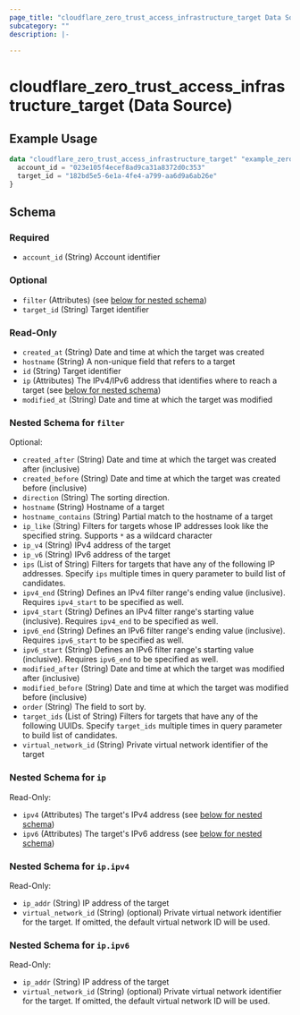 ```yaml
---
page_title: "cloudflare_zero_trust_access_infrastructure_target Data Source - Cloudflare"
subcategory: ""
description: |-
  
---
```


# cloudflare_zero_trust_access_infrastructure_target (Data Source)



## Example Usage

```terraform
data "cloudflare_zero_trust_access_infrastructure_target" "example_zero_trust_access_infrastructure_target" {
  account_id = "023e105f4ecef8ad9ca31a8372d0c353"
  target_id = "182bd5e5-6e1a-4fe4-a799-aa6d9a6ab26e"
}
```

<!-- schema generated by tfplugindocs -->
## Schema

### Required

- `account_id` (String) Account identifier

### Optional

- `filter` (Attributes) (see [below for nested schema](#nestedatt--filter))
- `target_id` (String) Target identifier

### Read-Only

- `created_at` (String) Date and time at which the target was created
- `hostname` (String) A non-unique field that refers to a target
- `id` (String) Target identifier
- `ip` (Attributes) The IPv4/IPv6 address that identifies where to reach a target (see [below for nested schema](#nestedatt--ip))
- `modified_at` (String) Date and time at which the target was modified

<a id="nestedatt--filter"></a>
### Nested Schema for `filter`

Optional:

- `created_after` (String) Date and time at which the target was created after (inclusive)
- `created_before` (String) Date and time at which the target was created before (inclusive)
- `direction` (String) The sorting direction.
- `hostname` (String) Hostname of a target
- `hostname_contains` (String) Partial match to the hostname of a target
- `ip_like` (String) Filters for targets whose IP addresses look like the specified string.
Supports `*` as a wildcard character
- `ip_v4` (String) IPv4 address of the target
- `ip_v6` (String) IPv6 address of the target
- `ips` (List of String) Filters for targets that have any of the following IP addresses. Specify
`ips` multiple times in query parameter to build list of candidates.
- `ipv4_end` (String) Defines an IPv4 filter range's ending value (inclusive). Requires
`ipv4_start` to be specified as well.
- `ipv4_start` (String) Defines an IPv4 filter range's starting value (inclusive). Requires
`ipv4_end` to be specified as well.
- `ipv6_end` (String) Defines an IPv6 filter range's ending value (inclusive). Requires
`ipv6_start` to be specified as well.
- `ipv6_start` (String) Defines an IPv6 filter range's starting value (inclusive). Requires
`ipv6_end` to be specified as well.
- `modified_after` (String) Date and time at which the target was modified after (inclusive)
- `modified_before` (String) Date and time at which the target was modified before (inclusive)
- `order` (String) The field to sort by.
- `target_ids` (List of String) Filters for targets that have any of the following UUIDs. Specify
`target_ids` multiple times in query parameter to build list of
candidates.
- `virtual_network_id` (String) Private virtual network identifier of the target


<a id="nestedatt--ip"></a>
### Nested Schema for `ip`

Read-Only:

- `ipv4` (Attributes) The target's IPv4 address (see [below for nested schema](#nestedatt--ip--ipv4))
- `ipv6` (Attributes) The target's IPv6 address (see [below for nested schema](#nestedatt--ip--ipv6))

<a id="nestedatt--ip--ipv4"></a>
### Nested Schema for `ip.ipv4`

Read-Only:

- `ip_addr` (String) IP address of the target
- `virtual_network_id` (String) (optional) Private virtual network identifier for the target. If omitted, the default virtual network ID will be used.


<a id="nestedatt--ip--ipv6"></a>
### Nested Schema for `ip.ipv6`

Read-Only:

- `ip_addr` (String) IP address of the target
- `virtual_network_id` (String) (optional) Private virtual network identifier for the target. If omitted, the default virtual network ID will be used.


